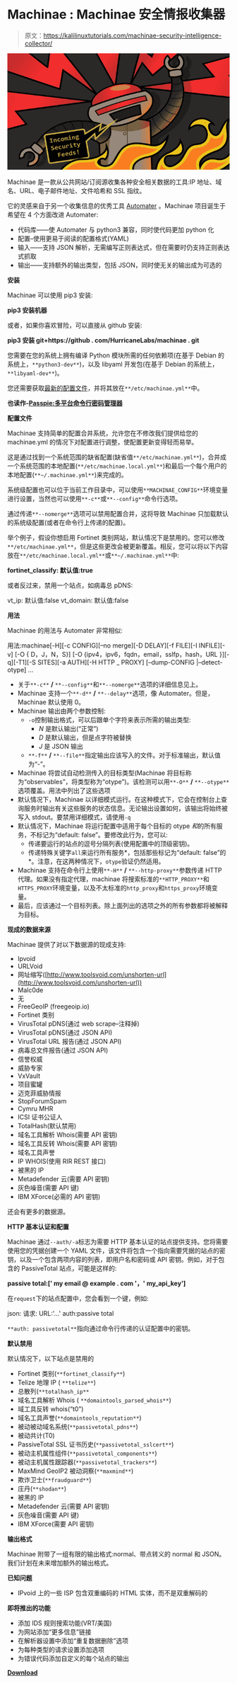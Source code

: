 # Machinae : Machinae 安全情报收集器

> 原文：<https://kalilinuxtutorials.com/machinae-security-intelligence-collector/>

[![Machinae : Machinae Security Intelligence Collector](img/8ddad6d1ec4c5e40159a58866f51227e.png "Machinae : Machinae Security Intelligence Collector")](https://1.bp.blogspot.com/-gp9sZm-60O0/XTBkA7bl-0I/AAAAAAAABbU/LOyDW68wivs-2BfxkcFqGN9m9Y8wCGvCACLcBGAs/s1600/machinae.png)

Machinae 是一款从公共网站/订阅源收集各种安全相关数据的工具:IP 地址、域名、URL、电子邮件地址、文件哈希和 SSL 指纹。

它的灵感来自于另一个收集信息的优秀工具 [Automater](https://github.com/1aN0rmus/TekDefense-Automater) 。Machinae 项目诞生于希望在 4 个方面改进 Automater:

*   代码库——使 Automater 与 python3 兼容，同时使代码更加 python 化
*   配置–使用更易于阅读的配置格式(YAML)
*   输入——支持 JSON 解析，无需编写正则表达式，但在需要时仍支持正则表达式抓取
*   输出——支持额外的输出类型，包括 JSON，同时使无关的输出成为可选的

**安装**

Machinae 可以使用 pip3 安装:

**pip3 安装机器**

或者，如果你喜欢冒险，可以直接从 github 安装:

**pip3 安装 git+https://github . com/HurricaneLabs/machinae . git**

您需要在您的系统上拥有编译 Python 模块所需的任何依赖项(在基于 Debian 的系统上，`**python3-dev**`)，以及 libyaml 开发包(在基于 Debian 的系统上，`**libyaml-dev**`)。

您还需要获取[最新的配置文件](https://github.com/HurricaneLabs/machinae/raw/master/machinae.yml)，并将其放在`**/etc/machinae.yml**`中。

**也读作-[Passpie:多平台命令行密码管理器](https://kalilinuxtutorials.com/passpie-command-line-password-manager/)**

**配置文件**

Machinae 支持简单的配置合并系统，允许您在不修改我们提供给您的 machinae.yml 的情况下对配置进行调整，使配置更新变得轻而易举。

这是通过找到一个系统范围的缺省配置(缺省值`**/etc/machinae.yml**`)，合并成一个系统范围的本地配置(`**/etc/machinae.local.yml**`)和最后一个每个用户的本地配置(`**~/.machinae.yml**`)来完成的。

系统级配置也可以位于当前工作目录中，可以使用`**MACHINAE_CONFIG**`环境变量进行设置，当然也可以使用`**-c**`或`**--config**`命令行选项。

通过传递`**--nomerge**`选项可以禁用配置合并，这将导致 Machinae 只加载默认的系统级配置(或者在命令行上传递的配置)。

举个例子，假设你想启用 Fortinet 类别网站，默认情况下是禁用的。您可以修改`**/etc/machinae.yml**`，但是这些更改会被更新覆盖。相反，您可以将以下内容放在`**/etc/machinae.local.yml**`或`**~/.machinae.yml**`中:

**fortinet_classify:
默认值:true**

或者反过来，禁用一个站点，如病毒总 pDNS:

vt_ip:
默认值:false
vt_domain:
默认值:false

**用法**

Machinae 的用法与 Automater 非常相似:

用法:machinae[-H][-c CONFIG][–no merge][-D DELAY][-f FILE][-I INFILE][-v]
[-O { D，J，N，S}] [-O {ipv4，ipv6，fqdn，email，sslfp，hash，URL }][-q][-T1][-S SITES][-a AUTH][-H HTTP _ PROXY]
[–dump-CONFIG |–detect-otype]
…

*   关于`**-c**` **/** `**--config**`和`**--nomerge**`选项的详细信息见上。
*   Machinae 支持一个`**-d**` **/** `**--delay**`选项，像 Automater。但是，Machinae 默认使用 0。
*   Machinae 输出由两个参数控制:
    *   `-o`控制输出格式，可以后跟单个字符来表示所需的输出类型:
        *   *N* 是默认输出(“正常”)
        *   *D* 是默认输出，但是点字符被替换
        *   *J* 是 JSON 输出
    *   `**-f**` **/** `**--file**`指定输出应该写入的文件。对于标准输出，默认值为“-”。
*   Machinae 将尝试自动检测传入的目标类型(Machinae 将目标称为“observables”，将类型称为“otype”)。该检测可以用`**-O**` **/** `**--otype**`选项覆盖。用法中列出了这些选项
*   默认情况下，Machinae 以详细模式运行。在这种模式下，它会在控制台上查询服务时输出有关这些服务的状态信息。无论输出设置如何，该输出将始终被写入 stdout。要禁用详细模式，请使用`-q`
*   默认情况下，Machinae 将运行配置中适用于每个目标的 otype *和*的所有服务，不标记为“default: false”。要修改此行为，您可以:
    *   传递要运行的站点的逗号分隔列表(使用配置中的顶级密钥)。
    *   传递特殊关键字`all`来运行所有服务*，包括那些标记为“default: false”的*。注意，在这两种情况下，`otype`验证仍然适用。
*   Machinae 支持在命令行上使用`**-H**` **/** `**--http-proxy**`参数传递 HTTP 代理。如果没有指定代理，machinae 将搜索标准的`**HTTP_PROXY**`和`HTTPS_PROXY`环境变量，以及不太标准的`http_proxy`和`https_proxy`环境变量。
*   最后，应该通过一个目标列表。除上面列出的选项之外的所有参数都将被解释为目标。

**现成的数据来源**

Machinae 提供了对以下数据源的现成支持:

*   lpvoid
*   URLVoid
*   网址缩写([http://www.toolsvoid.com/unshorten-url](http://www.toolsvoid.com/unshorten-url))
*   Malc0de
*   无
*   FreeGeoIP (freegeoip.io)
*   Fortinet 类别
*   VirusTotal pDNS(通过 web scrape–注释掉)
*   VirusTotal pDNS(通过 JSON API)
*   VirusTotal URL 报告(通过 JSON API)
*   病毒总文件报告(通过 JSON API)
*   信誉权威
*   威胁专家
*   VxVault
*   项目蜜罐
*   迈克菲威胁情报
*   StopForumSpam
*   Cymru MHR
*   ICSI 证书公证人
*   TotalHash(默认禁用)
*   域名工具解析 Whois(需要 API 密钥)
*   域名工具反转 Whois(需要 API 密钥)
*   域名工具声誉
*   IP WHOIS(使用 RIR REST 接口)
*   被黑的 IP
*   Metadefender 云(需要 API 密钥)
*   灰色噪音(需要 API 键)
*   IBM XForce(必需的 API 密钥)

还会有更多的数据源。

**HTTP 基本认证和配置**

Machinae 通过`--auth/-a`标志为需要 HTTP 基本认证的站点提供支持。您将需要使用您的凭据创建一个 YAML 文件，该文件将包含一个指向需要凭据的站点的密钥，以及一个包含两项内容的列表，即用户名和密码或 API 密钥。例如，对于包含的 PassiveTotal 站点，可能是这样的:

**passive total:[' my email @ example . com '，' my_api_key']**

在`request`下的站点配置中，您会看到一个键，例如:

json:
请求:
URL:'…'
auth:passive total

`**auth: passivetotal**`指向通过命令行传递的认证配置中的密钥。

**默认禁用**

默认情况下，以下站点是禁用的

*   Fortinet 类别(`**fortinet_classify**`)
*   Telize 地理 IP ( `**telize**`)
*   总散列(`**totalhash_ip**`
*   域名工具解析 Whois ( `**domaintools_parsed_whois**`)
*   域工具反转 whois(“t0”)
*   域名工具声誉(`**domaintools_reputation**`)
*   被动被动域名系统(`**passivetotal_pdns**`)
*   被动共计(T0)
*   PassiveTotal SSL 证书历史(`**passivetotal_sslcert**`)
*   被动主机属性组件(`**passivetotal_components**`)
*   被动主机属性跟踪器(`**passivetotal_trackers**`)
*   MaxMind GeoIP2 被动洞察(`**maxmind**`)
*   欺诈卫士(`**fraudguard**`)
*   庄丹(`**shodan**`)
*   被黑的 IP
*   Metadefender 云(需要 API 密钥)
*   灰色噪音(需要 API 键)
*   IBM XForce(需要 API 密钥)

**输出格式**

Machinae 附带了一组有限的输出格式:normal、带点转义的 normal 和 JSON。我们计划在未来增加额外的输出格式。

**已知问题**

*   IPvoid 上的一些 ISP 包含双重编码的 HTML 实体，而不是双重解码的

**即将推出的功能**

*   添加 IDS 规则搜索功能(VRT/美国)
*   为网站添加“更多信息”链接
*   在解析器设置中添加“重复数据删除”选项
*   为每种类型的请求设置添加选项
*   为错误代码添加自定义的每个站点的输出

[**Download**](https://github.com/HurricaneLabs/machinae)